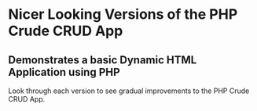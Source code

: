 # Nicer Looking Versions of the PHP Crude CRUD App

## Demonstrates a basic Dynamic HTML Application using PHP

Look through each version to see gradual improvements to the PHP Crude CRUD App.
